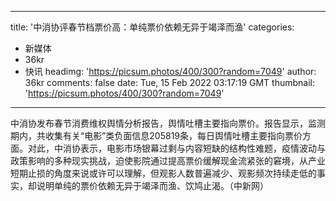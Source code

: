 
---
title: '中消协评春节档票价高：单纯票价依赖无异于竭泽而渔'
categories: 
 - 新媒体
 - 36kr
 - 快讯
headimg: 'https://picsum.photos/400/300?random=7049'
author: 36kr
comments: false
date: Tue, 15 Feb 2022 03:17:19 GMT
thumbnail: 'https://picsum.photos/400/300?random=7049'
---

<div>   
中消协发布春节消费维权舆情分析报告，舆情吐槽主要指向票价。报告显示，监测期内，共收集有关“电影”类负面信息205819条，每日舆情吐槽主要指向票价方面。对此，中消协表示，电影市场银幕过剩与内容短缺的结构性难题，疫情波动与政策影响的多种现实挑战，迫使影院通过提高票价缓解现金流紧张的窘境，从产业短期止损的角度来说或许可以理解，但观影人数普遍减少、观影频次持续走低的事实，却说明单纯的票价依赖无异于竭泽而渔、饮鸠止渴。（中新网）  
</div>
            